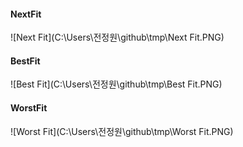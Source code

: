 #### NextFit

![Next Fit](C:\Users\전정원\github\tmp\Next Fit.PNG)



#### BestFit

![Best Fit](C:\Users\전정원\github\tmp\Best Fit.PNG)



#### WorstFit

![Worst Fit](C:\Users\전정원\github\tmp\Worst Fit.PNG)